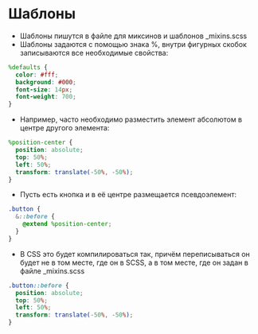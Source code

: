 # Шаблоны

- Шаблоны пишутся в файле для миксинов и шаблонов \_mixins.scss
- Шаблоны задаются с помощью знака %, внутри фигурных скобок записываются все необходимые свойства:

```scss
%defaults {
  color: #fff;
  background: #000;
  font-size: 14px;
  font-weight: 700;
}
```

- Например, часто необходимо разместить элемент абсолютом в центре другого элемента:

```scss
%position-center {
  position: absolute;
  top: 50%;
  left: 50%;
  transform: translate(-50%, -50%);
}
```

- Пусть есть кнопка и в её центре размещается псевдоэлемент:

```scss
.button {
  &::before {
    @extend %position-center;
  }
}
```

- В CSS это будет компилироваться так, причём переписываться он будет не в том месте, где он в SCSS, а в том месте, где он задан в файле \_mixins.scss

```scss
.button::before {
  position: absolute;
  top: 50%;
  left: 50%;
  transform: translate(-50%, -50%);
}
```
